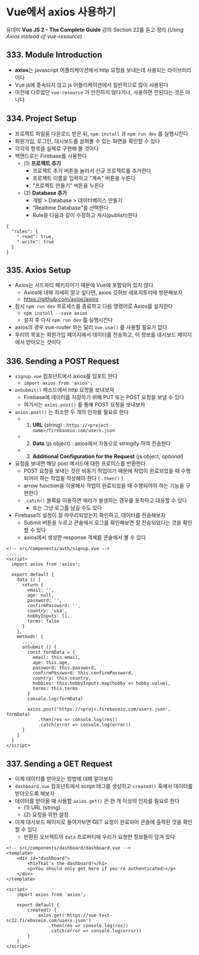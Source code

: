 # Vue에서 axios 사용하기

유데미 **Vue JS 2 - The Complete Guide** 강의 Section 22를 듣고 정리
(*Using Axios instead of vue-resource*)

## 333. Module Introduction

- **axios**는 javascript 어플리케이션에서 http 요청을 보내는데 사용되는 라이브러리이다
- Vue.js에 종속되지 않고 js 어플리케이션에서 일반적으로 많이 사용된다
- 이전에 다루었던 `vue-resource` 가 안전하지 않다거나, 사용하면 안된다는 것은 아니다

## 334. Project Setup

- 프로젝트 파일을 다운로드 받은 뒤, `npm install` 과 `npm run dev` 를 실행시킨다
- 회원가입, 로그인, 대시보드를 살펴볼 수 있는 화면을 확인할 수 있다
- 각각의 항목을 실제로 구현해 볼 것이다
- 백엔드로는 Firebase를 사용한다
  - (1) **프로젝트 추가**
    - 프로젝트 추가 버튼을 눌러서 신규 프로젝트를 추가한다
    - 프로젝트 이름을 입력하고 "계속" 버튼을 누른다
    - "프로젝트 만들기" 버튼을 누른다
  - (2) **Database 추가**
    - 개발 > Database > 데이터베이스 만들기
    - "Realtime Database"를 선택한다
    - Rule을 다음과 같이 수정하고 게시(publish)한다

```
{
  "rules": {
    ".read": true,
    ".write": true
  }
}
```

## 335. Axios Setup

- Axios는 서드파티 패키지이기 때문에 Vue에 포함되어 있지 않다
  - Axios에 대해 자세히 알고 싶다면, axios 깃허브 레포지토리에 방문해보자
  - https://github.com/axios/axios
- 잠시 `npm run dev` 프로세스를 종료하고 다음 명령어로 Axios를 설치한다
  - `npm install --save axios`
  - 설치 후 다시 `npm run dev` 를 실행시킨다
- axios의 경우 vue-router 와는 달리  `Vue.use()` 를 사용할 필요가 없다
- 우리의 목표는 회원가입 페이지에서 데이터를 전송하고, 이 정보를 대시보드 페이지에서 받아오는 것이다

## 336. Sending a POST Request

- `signup.vue` 컴포넌트에서 axios를 임포트 한다
  - `import axios from 'axios';`
- `onSubmit()` 메소드에서 http 요청을 보내보자
  - Firebase에 데이터를 저장하기 위해 PUT 또는 POST 요청을 보낼 수 있다
  - 여기서는 `axios.post()` 를 통해 POST 요청을 보내보자
- `axios.post()` 는 최소한 두 개의 인자를 필요로 한다
  - 1) **URL** (string) : `https://<project-name>/firebaseio.com/users.json`
  - 2) **Data** (js object) : axios에서 자동으로 stringify 하여 전송한다
  - 3) **Additional Configuration for the Request** (js object, *optional*)
- 요청을 보내면 해당 post 메서드에 대한 프로미스를 반환한다
  - POST 요청을 보내는 것은 비동기 작업이기 때문에 작업이 완료되었을 때 수행되어야 하는 작업을 작성해야 한다 ( `.then()` )
  - arrow function을 이용해서 작업이 완료되었을 때 수행되어야 하는 기능을 구현한다
  - `.catch()` 블록을 이용하면 에러가 발생하는 경우를 포착하고 대응할 수 있다
    - 또는 그냥 로그를 남길 수도 있다
- Firebase의 설정이 잘 마무리되었는지 확인하고, 데이터를 전송해보자
  - Submit 버튼을 누르고 콘솔에서 로그를 확인해보면 잘 전송되었다는 것을 확인할 수 있다
  - axios에서 생성한 response 객체를 콘솔에서 볼 수 있다

```vue
<!-- src/components/auth/signup.vue -->
......
<script>
  import axios from 'axios';
    
  export default {
    data () {
      return {
        email: '',
        age: null,
        password: '',
        confirmPassword: '',
        country: 'usa',
        hobbyInputs: [],
        terms: false
      }
    },
    methods: {
      ......
      onSubmit () {
        const formData = {
          email: this.email,
          age: this.age,
          password: this.password,
          confirmPassword: this.confirmPassword,
          country: this.country,
          hobbies: this.hobbyInputs.map(hobby => hobby.value),
          terms: this.terms
        }
        console.log(formData)
          
        axios.post('https://<proj>.firebaseio.com/users.json', formData)
            .then(res => console.log(res))
            .catch(error => console.log(error))
      }
    }
  }
</script>
```

## 337. Sending a GET Request

- 이제 데이터를 받아오는 방법에 대해 알아보자
- `dashboard.vue` 컴포넌트에서 script 태그를 생성하고 `created()` 훅에서 데이터를 받아오도록 해보자
- 데이터를 받아올 때 사용할 `axios.get()` 은 한 개 이상의 인자를 필요로 한다
  - (1) URL (string)
  - (2) 요청을 위한 설정
- 이제 대시보드 페이지로 들어가보면 GET 요청이 완료되어 콘솔에 출력된 것을 확인할 수 있다
  - 반환된 오브젝트의 `data` 프로퍼티에 우리가 요청한 정보들이 담겨 있다

```vue
<!-- src/components/dashboard/dashboard.vue -->
<template>
    <div id="dashboard">
        <h1>That's the dashboard!</h1>
        <p>You should only get here if you're authenticated!</p>
    </div>
</template>

<script>
    import axios from 'axios';
    
    export default {
        created() {
            axios.get('https://vue-test-sc22.firebaseio.com/users.json')
                .then(res => console.log(res))
                .catch(error => console.log(error))
        }
    }
</script>
```
